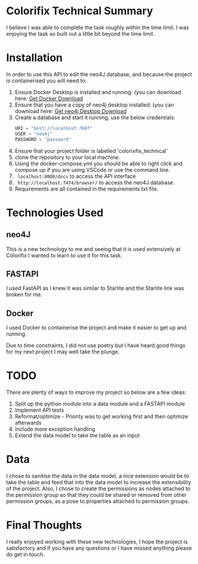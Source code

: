 # Colorifix Technical Summary
I believe I was able to complete the task roughly within the time limit. I was enjoying the task so built out a little bit beyond the time limit.
# Installation
In order to use this API to edit the neo4J database, and because the project is containerised you will need to:
  1. Ensure Docker Desktop is installed and running: (you can download here: [Get Docker Download](https://www.docker.com/get-started/)
  2. Ensure that you have a copy of neo4j desktop installed: (you can download here: [Get neo4j Desktop Download](https://neo4j.com/cloud/platform/aura-graph-database/?ref=nav-get-started-cta)
  3. Create a database and start it running, use the below credentials:
        ```python
        URI = "bolt://localhost:7687"
        USER = "neo4j"
        PASSWORD = "password"
        ```
  4. Ensure that your project folder is labelled 'colorixfix_technical'
  4. clone the repository to your local machine.
  5. Using the docker-compose.yml you should be able to right click and compose up if you are using VSCode or use the command line.
  6. ``` localhost:8000/docs``` to access the API interface
  7. ``` http://localhost:7474/browser/``` to access the neo4J database.
  8. Requirements are all contained in the requirements.txt file.
     
# Technologies Used
## neo4J
This is a new technology to me and seeing that it is used extensively at Colorifix I wanted to learn to use it for this task.
## FASTAPI
I used FastAPI as I knew it was similar to Starlite and the Starlite link was broken for me.
## Docker
I used Docker to containerise the project and make it easier to get up and running.

Due to time constraints, I did not use poetry but I have heard good things for my next project I may well take the plunge.

# TODO
There are plenty of ways to improve my project so below are a few ideas:
1. Split up the python module into a data module and a FASTAPI module
2. Implement API tests
3. Reformat/optimize - Priority was to get working first and then optimize afterwards
4. Include more exception handling
5. Extend the data model to take the table as an input

# Data
I chose to sanitise the data in the data model, a nice extension would be to take the table and feed that into the data model to increase the extensibility of the project. Also, I chose to create the permissions as nodes attached to the permission group so that they could be shared or removed from other permission groups, as a pose to properties attached to permission groups.

# Final Thoughts
I really enjoyed working with these new technologies, I hope the project is satisfactory and if you have any questions or I have missed anything please do get in touch.
